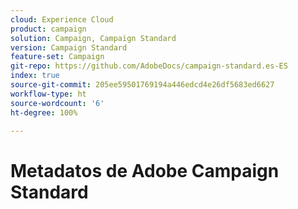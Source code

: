```yaml
---
cloud: Experience Cloud
product: campaign
solution: Campaign, Campaign Standard
version: Campaign Standard
feature-set: Campaign
git-repo: https://github.com/AdobeDocs/campaign-standard.es-ES
index: true
source-git-commit: 205ee59501769194a446edcd4e26df5683ed6627
workflow-type: ht
source-wordcount: '6'
ht-degree: 100%

---
```



# Metadatos de Adobe Campaign Standard
